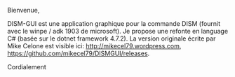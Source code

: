 Bienvenue,

DISM-GUI est une application graphique pour la commande DISM (fournit avec le winpe / adk 1903 de microsoft).
Je propose une refonte en language C# (basée sur le dotnet framework 4.7.2).
La version originale écrite par Mike Celone est visible ici: http://mikecel79.wordpress.com, https://github.com/mikecel79/DISMGUI/releases.

Cordialement
